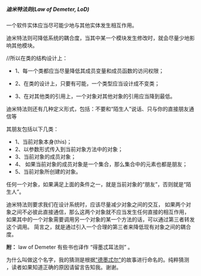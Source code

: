 ##### 迪米特法则(Law of  Demeter, LoD)

一个软件实体应当尽可能少地与其他实体发生相互作用。


迪米特法则可降低系统的耦合度，当其中某一个模块发生修改时，就会尽量少地影响其他模块。


//所以在类的结构设计上：

- 1、每一个类都应当尽量降低其成员变量和成员函数的访问权限；

- 2、在类的设计上，只要有可能，一个类型应当设计成不变类；

- 3、在对其他类的引用上，一个对象对其他对象的引用应当降到最低。



迪米特法则还有几种定义形式，包括：不要和“陌生人”说话、只与你的直接朋友通信等

其朋友包括以下几类：
- 1、当前对象本身(this)；
- 2、以参数形式传入到当前对象方法中的对象；
- 3、当前对象的成员对象；
- 4、 如果当前对象的成员对象是一个集合，那么集合中的元素也都是朋友；
- 5、当前对象所创建的对象。

任何一个对象，如果满足上面的条件之一，就是当前对象的“朋友”，否则就是“陌生人”。


迪米特法则要求我们在设计系统时，应该尽量减少对象之间的交互，
如果两个对象之间不必彼此直接通信，那么这两个对象就不应当发生任何直接的相互作用，
如果其中的一个对象需要调用另一个对象的某一个方法的话，可以通过第三者转发这个调用。
简言之，就是通过引入一个合理的第三者来降低现有对象之间的耦合度。

**附：**   law of Demeter 有些书也译作 “得墨忒耳法则” 。

为什么叫做这个名字，我的猜测是根据["德墨忒尔"](http://baike.baidu.com/item/德墨忒尔)的故事进行命名的。纯粹猜测 ，读者如果知道正确的原因请留言告知我。谢谢。  
